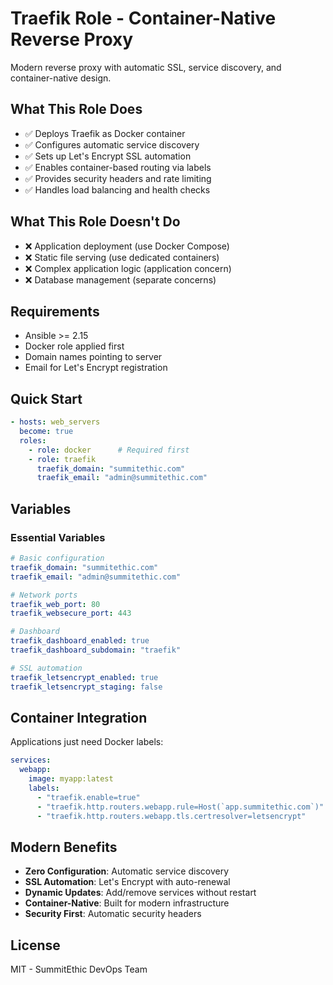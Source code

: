 # Traefik Role - Container-Native Reverse Proxy

Modern reverse proxy with automatic SSL, service discovery, and container-native design.

## What This Role Does

- ✅ Deploys Traefik as Docker container
- ✅ Configures automatic service discovery
- ✅ Sets up Let's Encrypt SSL automation
- ✅ Enables container-based routing via labels
- ✅ Provides security headers and rate limiting
- ✅ Handles load balancing and health checks

## What This Role Doesn't Do

- ❌ Application deployment (use Docker Compose)
- ❌ Static file serving (use dedicated containers)
- ❌ Complex application logic (application concern)
- ❌ Database management (separate concerns)

## Requirements

- Ansible >= 2.15
- Docker role applied first
- Domain names pointing to server
- Email for Let's Encrypt registration

## Quick Start

```yaml
- hosts: web_servers
  become: true
  roles:
    - role: docker      # Required first
    - role: traefik
      traefik_domain: "summitethic.com"
      traefik_email: "admin@summitethic.com"
```

## Variables

### Essential Variables

```yaml
# Basic configuration
traefik_domain: "summitethic.com"
traefik_email: "admin@summitethic.com"

# Network ports
traefik_web_port: 80
traefik_websecure_port: 443

# Dashboard
traefik_dashboard_enabled: true
traefik_dashboard_subdomain: "traefik"

# SSL automation
traefik_letsencrypt_enabled: true
traefik_letsencrypt_staging: false
```

## Container Integration

Applications just need Docker labels:

```yaml
services:
  webapp:
    image: myapp:latest
    labels:
      - "traefik.enable=true"
      - "traefik.http.routers.webapp.rule=Host(`app.summitethic.com`)"
      - "traefik.http.routers.webapp.tls.certresolver=letsencrypt"
```

## Modern Benefits

- **Zero Configuration**: Automatic service discovery
- **SSL Automation**: Let's Encrypt with auto-renewal
- **Dynamic Updates**: Add/remove services without restart
- **Container-Native**: Built for modern infrastructure
- **Security First**: Automatic security headers

## License

MIT - SummitEthic DevOps Team
